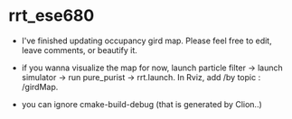 # rrt_ese680

- I've finished updating occupancy gird map. Please feel free to edit, leave comments, or beautify it. 
- if you wanna visualize the map for now,  launch particle filter -> launch simulator -> run pure_purist -> rrt.launch.   In Rviz, add /by topic : /girdMap. 

- you can ignore cmake-build-debug (that is generated by Clion..)

